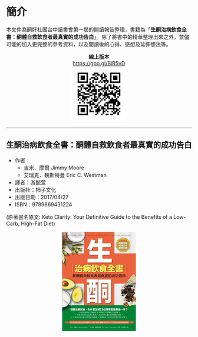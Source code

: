 # 簡介

本文件為酮好社團台中讀書會第一屆的閱讀報告整理，書籍為「**生酮治病飲食全書：酮體自救飲食者最真實的成功告白**」。除了將書中的精華整理出來之外，並儘可能的加入更完整的參考資料，以及閱讀後的心得、感想及延伸想法等。

<p align="center">
<b>線上版本</b>
<br />
<a href="https://goo.gl/BiR5vD" title="讀書心得：生酮治病飲食全書：酮體自救飲食者最真實的成功告白">https://goo.gl/BiR5vD
</a>
<br />
<img alt="讀書心得：生酮治病飲食全書：酮體自救飲食者最真實的成功告白" src="/assets/chart-00.png">
</p>




---

## 生酮治病飲食全書：酮體自救飲食者最真實的成功告白

* 作者：
  * 吉米．摩爾 Jimmy Moore
  * 艾瑞克．魏斯特曼 Eric C. Westman
* 譯者：游懿萱
* 出版社：柿子文化
* 出版日期：2017/04/27
* ISBN：9789869431224

\(原著書名原文: Keto Clarity: Your Definitive Guide to the Benefits of a Low-Carb, High-Fat Diet\)

<p align="center">
  <img width=200 alt="原著封面" src="/assets/keto-clarity-bookcover-tw.jpg" align="center">
</p>





